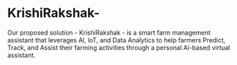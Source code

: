 # KrishiRakshak-
Our proposed solution - KrishiRakshak - is a smart farm management assistant that leverages Al, loT, and Data Analytics to help farmers Predict, Track, and Assist their farming activities through a personal Al-based virtual assistant.
